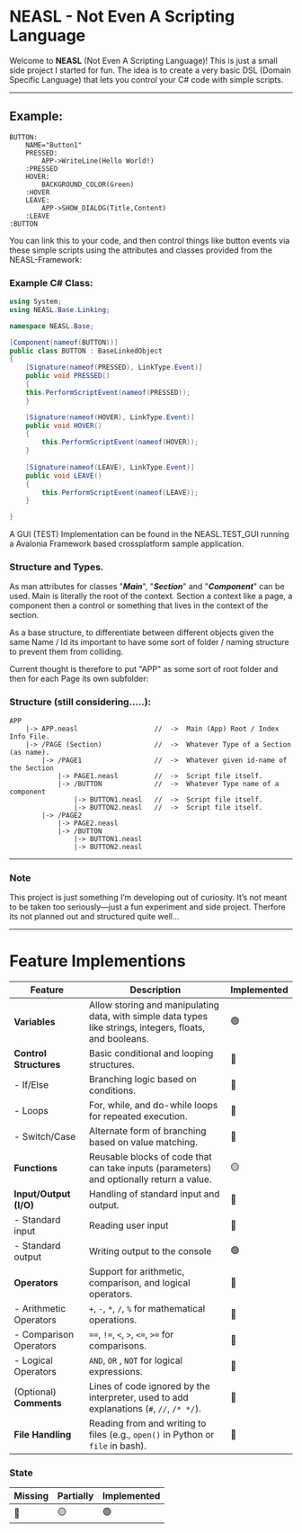 # NEASL - Not Even A Scripting Language

Welcome to **NEASL** (Not Even A Scripting Language)! This is just a small side project I started for fun. The idea is to create a very basic DSL (Domain Specific Language) that lets you control your C# code with simple scripts.


--- 
## Example:

```plaintext
BUTTON:
    NAME="Button1"
    PRESSED:
        APP->WriteLine(Hello World!)
    :PRESSED
    HOVER:
        BACKGROUND_COLOR(Green)
    :HOVER
    LEAVE:
        APP->SHOW_DIALOG(Title,Content)
    :LEAVE
:BUTTON
```

You can link this to your code, and then control things like button events via these simple scripts using the attributes and classes provided from the NEASL-Framework:

### Example C# Class:
```csharp
using System;
using NEASL.Base.Linking;

namespace NEASL.Base;

[Component(nameof(BUTTON))]
public class BUTTON : BaseLinkedObject
{
    [Signature(nameof(PRESSED), LinkType.Event)]
    public void PRESSED()
    {
    this.PerformScriptEvent(nameof(PRESSED));
    }

    [Signature(nameof(HOVER), LinkType.Event)]
    public void HOVER()
    {
        this.PerformScriptEvent(nameof(HOVER));
    }
    
    [Signature(nameof(LEAVE), LinkType.Event)]
    public void LEAVE()
    {
        this.PerformScriptEvent(nameof(LEAVE));
    }

}
```

A GUI (TEST) Implementation can be found in the NEASL.TEST_GUI running a Avalonia Framework based crossplatform sample application.

### Structure and Types.

As man attributes for classes "_**Main**_", "**_Section_**" and "**_Component_**" can be used. Main is literally the root of the context. Section a context like a page, a component then a control or something that lives in the context of the section.

As a base structure, to differentiate between different objects given the same Name / Id
its important to have some sort of folder / naming structure to prevent them from colliding.

Current thought is therefore to put "APP" as some sort of root folder and then for each Page
its own subfolder:

### Structure (still considering.....):

    APP
        |-> APP.neasl                   //  ->  Main (App) Root / Index Info File.
        |-> /PAGE (Section)             //  ->  Whatever Type of a Section (as name).
            |-> /PAGE1                  //  ->  Whatever given id-name of the Section
                |-> PAGE1.neasl         //  ->  Script file itself.
                |-> /BUTTON             //  ->  Whatever Type name of a component 
                    |-> BUTTON1.neasl   //  ->  Script file itself.
                    |-> BUTTON2.neasl   //  ->  Script file itself.
            |-> /PAGE2
                |-> PAGE2.neasl
                |-> /BUTTON
                    |-> BUTTON1.neasl
                    |-> BUTTON2.neasl
---
### Note

This project is just something I’m developing out of curiosity. It’s not meant to be taken too seriously—just a fun experiment and side project.
Therfore its not planned out and structured quite well...

---

# Feature Implementions
| Feature                    | Description                                                                                               | Implemented |
|----------------------------|-----------------------------------------------------------------------------------------------------------|---------|
| **Variables**              | Allow storing and manipulating data, with simple data types like strings, integers, floats, and booleans. |   🟢     |
| **Control Structures**     | Basic conditional and looping structures.                                                                 |    🔴  |
| - If/Else                  | Branching logic based on conditions.                                                                      |   🔴    |
| - Loops                    | For, while, and do-while loops for repeated execution.                                                    |   🔴    |
| - Switch/Case              | Alternate form of branching based on value matching.                                                      |   🔴    |
| **Functions**              | Reusable blocks of code that can take inputs (parameters) and optionally return a value.                  |   🟡   |
| **Input/Output (I/O)**     | Handling of standard input and output.                                                                    |   🔴    |
| - Standard input           | Reading user input                                                                                        |   🔴    |
| - Standard output          | Writing output to the console                                                                             |   🟢    |
| **Operators**              | Support for arithmetic, comparison, and logical operators.                                                |   🔴    |
| - Arithmetic Operators     | `+`, `-`, `*`, `/`, `%` for mathematical operations.                                                      |  🔴     |
| - Comparison Operators     | `==`, `!=`, `<`, `>`, `<=`, `>=` for comparisons.                                                         |  🔴    |
| - Logical Operators        | `AND`, `OR` , `NOT` for logical expressions.                                                              |  🔴   |
| (Optional) **Comments**    | Lines of code ignored by the interpreter, used to add explanations (`#`, `//`, `/* */`).                  |  🔴    |
| **File Handling**          | Reading from and writing to files (e.g., `open()` in Python or `file` in bash).                           |   🔴    |

### State
| Missing                 | Partially | Implemented |
|-------------------------|-----------|----------|
|  🔴  | 🟡          |    🟢   |

